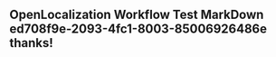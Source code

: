 <properties
ms.topic="hero-topic"
ms.test1="hero-topic"
ms.test2="test"/>

## OpenLocalization Workflow Test MarkDown ed708f9e-2093-4fc1-8003-85006926486e thanks!
